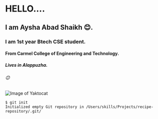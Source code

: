 # HELLO....
## I am Aysha Abad Shaikh 😊.
### I am 1st year Btech CSE student.
#### From Carmel College of Engineering and Technology.
##### Lives in Alappuzha.
###### 😊
![Image of Yaktocat](https://octodex.github.com/images/yaktocat.png)
```
$ git init
Initialized empty Git repository in /Users/skills/Projects/recipe-repository/.git/
```
